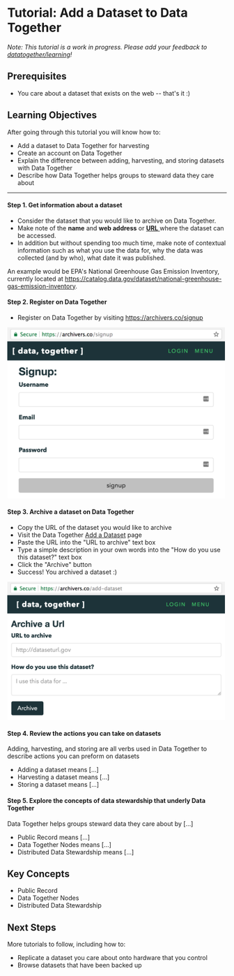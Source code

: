 # Tutorial: Add a Dataset to Data Together

_Note: This tutorial is a work in progress. Please add your feedback to [datatogether/learning](https://github.com/datatogether/learning/issues)!_

## Prerequisites

* You care about a dataset that exists on the web -- that's it :)

## Learning Objectives

After going through this tutorial you will know how to:

* Add a dataset to Data Together for harvesting
* Create an account on Data Together
* Explain the difference between adding, harvesting, and storing datasets with Data Together
* Describe how Data Together helps groups to steward data they care about

****

#### Step 1. Get information about a dataset

* Consider the dataset that you would like to archive on Data Together. 
* Make note of the **name** and **web address** or [**URL** ](https://en.wikipedia.org/wiki/URL) where the dataset can be accessed. 
* In addition but without spending too much time, make note of contextual information such as what you use the data for, why the data was collected (and by who), what date it was published. 

An example would be EPA's National Greenhouse Gas Emission Inventory, currently located at https://catalog.data.gov/dataset/national-greenhouse-gas-emission-inventory. 


#### Step 2. Register on Data Together

* Register on Data Together by visiting https://archivers.co/signup

<img src="images/Screenshot-signup.png" width=500>


#### Step 3. Archive a dataset on Data Together

* Copy the URL of the dataset you would like to archive
* Visit the Data Together [Add a Dataset](#) page
* Paste the URL into the "URL to archive" text box
* Type a simple description in your own words into the "How do you use this dataset?" text box 
* Click the "Archive" button
* Success! You archived a dataset :)

<img src="images/screenshot-AddADataset.png" width=500>

#### Step 4. Review the actions you can take on datasets

Adding, harvesting, and storing are all verbs used in Data Together to describe actions you can preform on datasets

* Adding a dataset means [...]
* Harvesting a dataset means [...]
* Storing a dataset means [...]

#### Step 5. Explore the concepts of data stewardship that underly Data Together

Data Together helps groups steward data they care about by [...]

* Public Record means [...]
* Data Together Nodes means [...]
* Distributed Data Stewardship means [...]

## Key Concepts

* Public Record
* Data Together Nodes
* Distributed Data Stewardship

## Next Steps

More tutorials to follow, including how to:

* Replicate a dataset you care about onto hardware that you control
* Browse datasets that have been backed up
